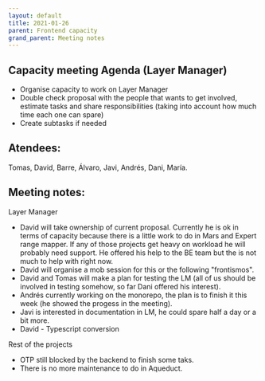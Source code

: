 ```yaml
---
layout: default
title: 2021-01-26
parent: Frontend capacity
grand_parent: Meeting notes
---
```


## Capacity meeting Agenda (Layer Manager) ##
- Organise capacity to work on Layer Manager
- Double check proposal with the people that wants to get involved, estimate tasks and share responsibilities (taking into account how much time each one can spare)
- Create subtasks if needed

## Atendees:
Tomas, David, Barre, Álvaro, Javi, Andrés, Dani, María.

## Meeting notes:

Layer Manager
- David will take ownership of current proposal. Currently he is ok in terms of capacity because there is a little work to do in Mars and Expert range mapper. 
If any of those projects get heavy on workload he will probably need support.
He offered his help to the BE team but the is not much to help with right now.
- David will organise a mob session for this or the following "frontismos".
- David and Tomas will make a plan for testing the LM (all of us should be involved in testing somehow, so far Dani offered his interest).
- Andrés currently working on the monorepo, the plan is to finish it this week (he showed the progess in the meeting).
- Javi is interested in documentation in LM, he could spare half a day or a bit more. 
- David - Typescript conversion

Rest of the projects
- OTP still blocked by the backend to finish some taks.
- There is no more maintenance to do in Aqueduct.
